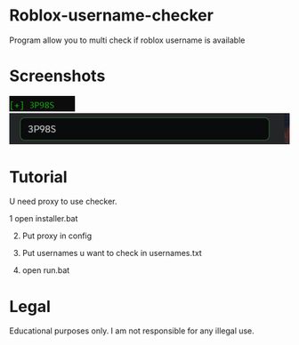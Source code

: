 # Roblox-username-checker
Program allow you to multi check if roblox username is available

# Screenshots
![Alt text](https://github.com/vpnlock/Roblox-username-checker/blob/main/examples/example1.png)
![Alt text](https://github.com/vpnlock/Roblox-username-checker/blob/main/examples/example2.png)

# Tutorial
U need proxy to use checker.

1 open installer.bat

2. Put proxy in config
 
3. Put usernames u want to check in usernames.txt
 
4. open run.bat


# Legal
Educational purposes only.
I am not responsible for any illegal use.
